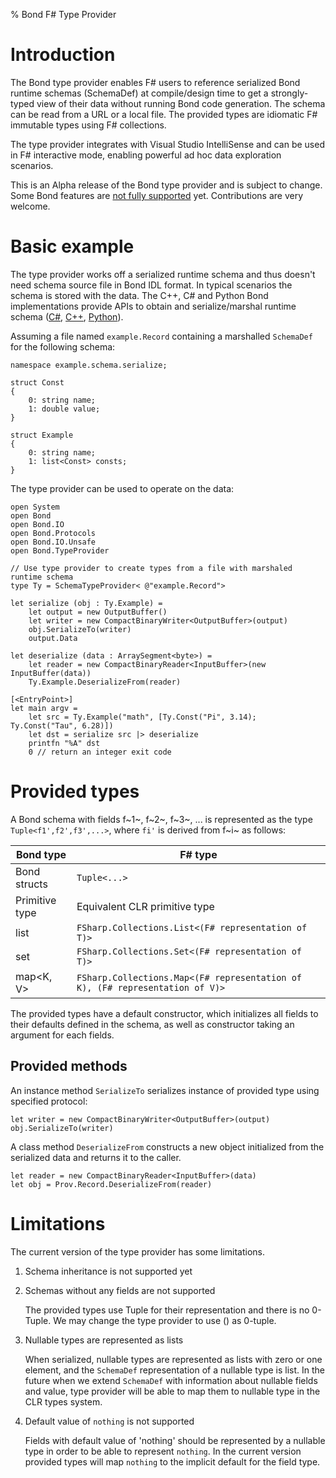 % Bond F# Type Provider

Introduction
============

The Bond type provider enables F# users to reference serialized Bond runtime 
schemas (SchemaDef) at compile/design time to get a strongly-typed view of 
their data without running Bond code generation. The schema can be read from 
a URL or a local file. The provided types are idiomatic F# immutable types 
using F# collections. 

The type provider integrates with Visual Studio IntelliSense and can be used in 
F# interactive mode, enabling powerful ad hoc data exploration scenarios.

This is an Alpha release of the Bond type provider and is subject to change. 
Some Bond features are [not fully supported](#limitations) yet. Contributions 
are very welcome.

Basic example
=============

The type provider works off a serialized runtime schema and thus doesn't need 
schema source file in Bond IDL format. In typical scenarios the schema is 
stored with the data. The C++, C# and Python Bond implementations provide APIs 
to obtain and serialize/marshal runtime schema ([C#](https://microsoft.github.io/bond/manual/bond_cs.html#runtime-schema), [C++](https://microsoft.github.io/bond/manual/bond_cpp.html#runtime-schema), [Python](https://microsoft.github.io/bond/manual/bond_py.html#exposed-apis)). 

Assuming a file named `example.Record` containing a marshalled `SchemaDef` for 
the following schema: 

    namespace example.schema.serialize;

    struct Const
    {
        0: string name;  
        1: double value;
    }

    struct Example
    { 
        0: string name;
        1: list<Const> consts;
    }

The type provider can be used to operate on the data:

    open System
    open Bond
    open Bond.IO
    open Bond.Protocols
    open Bond.IO.Unsafe
    open Bond.TypeProvider

    // Use type provider to create types from a file with marshaled runtime schema
    type Ty = SchemaTypeProvider< @"example.Record">

    let serialize (obj : Ty.Example) =
        let output = new OutputBuffer()
        let writer = new CompactBinaryWriter<OutputBuffer>(output) 
        obj.SerializeTo(writer)
        output.Data

    let deserialize (data : ArraySegment<byte>) =
        let reader = new CompactBinaryReader<InputBuffer>(new InputBuffer(data))
        Ty.Example.DeserializeFrom(reader)

    [<EntryPoint>]
    let main argv = 
        let src = Ty.Example("math", [Ty.Const("Pi", 3.14); Ty.Const("Tau", 6.28)])
        let dst = serialize src |> deserialize
        printfn "%A" dst
        0 // return an integer exit code

Provided types
==============

A Bond schema with fields f~1~, f~2~, f~3~, ... is represented as the type 
`Tuple<f1',f2',f3',...>`, where `fi'` is derived from f~i~ as follows:


| Bond type        | F# type                                                                      |
|------------------|------------------------------------------------------------------------------|
| Bond structs     | `Tuple<...>`                                                                 |
| Primitive type   | Equivalent CLR primitive type                                                |
| list<T>          | `FSharp.Collections.List<(F# representation of T)>`                          |
| set<T>           | `FSharp.Collections.Set<(F# representation of T)>`                           |
| map<K, V>        | `FSharp.Collections.Map<(F# representation of K), (F# representation of V)>` |

The provided types have a default constructor, which initializes all fields to 
their defaults defined in the schema, as well as constructor taking an argument 
for each fields.

Provided methods
----------------

An instance method `SerializeTo` serializes instance of provided type using 
specified protocol:

    let writer = new CompactBinaryWriter<OutputBuffer>(output) 
    obj.SerializeTo(writer)

A class method `DeserializeFrom` constructs a new object initialized from the 
serialized data and returns it to the caller.

    let reader = new CompactBinaryReader<InputBuffer>(data)
    let obj = Prov.Record.DeserializeFrom(reader) 


Limitations
===========

The current version of the type provider has some limitations.

1. Schema inheritance is not supported yet
2. Schemas without any fields are not supported

    The provided types use Tuple for their representation and there is no 
    0-Tuple. We may change the type provider to use () as 0-tuple.

3. Nullable types are represented as lists

    When serialized, nullable types are represented as lists with zero or one 
    element, and the `SchemaDef` representation of a nullable type is list<T>. 
    In the future when we extend `SchemaDef` with information about nullable 
    fields and value, type provider will be able to map them to nullable type 
    in the CLR types system.

4. Default value of `nothing` is not supported

    Fields with default value of 'nothing' should be represented by a nullable 
    type in order to be able to represent `nothing`. In the current version 
    provided types will map `nothing` to the implicit default for the field 
    type.

